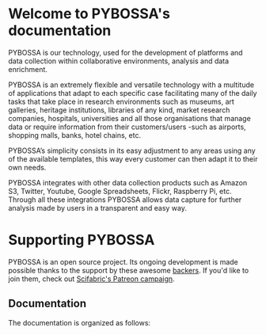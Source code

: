 # Welcome to PYBOSSA's documentation

PYBOSSA is our technology, used for the development of platforms and
data collection within collaborative environments, analysis and data
enrichment.

PYBOSSA is an extremely flexible and versatile technology with a
multitude of applications that adapt to each specific case facilitating
many of the daily tasks that take place in research environments such as
museums, art galleries, heritage institutions, libraries of any kind,
market research companies, hospitals, universities and all those
organisations that manage data or require information from their
customers/users -such as airports, shopping malls, banks, hotel chains,
etc.

PYBOSSA’s simplicity consists in its easy adjustment to any areas using
any of the available templates, this way every customer can then adapt
it to their own needs.

PYBOSSA integrates with other data collection products such as Amazon
S3, Twitter, Youtube, Google Spreadsheets, Flickr, Raspberry Pi, etc.
Through all these integrations PYBOSSA allows data capture for further
analysis made by users in a transparent and easy way.

# Supporting PYBOSSA

PYBOSSA is an open source project. Its ongoing development is made
possible thanks to the support by these awesome
[backers](https://github.com/Scifabric/pybossa/blob/master/BACKERS.md).
If you'd like to join them, check out [Scifabric's Patreon
campaign](https://www.patreon.com/scifabric).

Documentation
-------------

The documentation is organized as follows:
